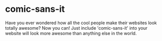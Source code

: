 comic-sans-it
=============
Have you ever wondered how all the cool people make their websites look totally awesome? Now you can! Just include 'comic-sans-it' into your website will look more awesome than anything else in the world.
